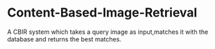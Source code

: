 # Content-Based-Image-Retrieval
A CBIR system which takes a query image as input,matches it with the database and returns the best matches.
